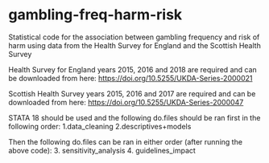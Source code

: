 # gambling-freq-harm-risk
Statistical code for the association between gambling frequency and risk of harm using data from the Health Survey for England and the Scottish Health Survey

Health Survey for England years 2015, 2016 and 2018 are required and can be downloaded from here: https://doi.org/10.5255/UKDA-Series-2000021

Scottish Health Survey years 2015, 2016 and 2017 are required and can be downloaded from here: https://doi.org/10.5255/UKDA-Series-2000047

STATA 18 should be used and the following do.files should be ran first in the following order:
1.data_cleaning
2.descriptives+models

Then the following do.files can be ran in either order (after running the above code):
3. sensitivity_analysis
4. guidelines_impact
